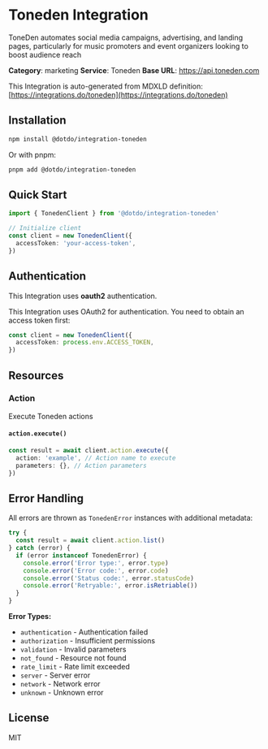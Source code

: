 # Toneden Integration

ToneDen automates social media campaigns, advertising, and landing pages, particularly for music promoters and event organizers looking to boost audience reach

**Category**: marketing
**Service**: Toneden
**Base URL**: https://api.toneden.com

This Integration is auto-generated from MDXLD definition: [https://integrations.do/toneden](https://integrations.do/toneden)

## Installation

```bash
npm install @dotdo/integration-toneden
```

Or with pnpm:

```bash
pnpm add @dotdo/integration-toneden
```

## Quick Start

```typescript
import { TonedenClient } from '@dotdo/integration-toneden'

// Initialize client
const client = new TonedenClient({
  accessToken: 'your-access-token',
})
```

## Authentication

This Integration uses **oauth2** authentication.

This Integration uses OAuth2 for authentication. You need to obtain an access token first:

```typescript
const client = new TonedenClient({
  accessToken: process.env.ACCESS_TOKEN,
})
```

## Resources

### Action

Execute Toneden actions

#### `action.execute()`

```typescript
const result = await client.action.execute({
  action: 'example', // Action name to execute
  parameters: {}, // Action parameters
})
```

## Error Handling

All errors are thrown as `TonedenError` instances with additional metadata:

```typescript
try {
  const result = await client.action.list()
} catch (error) {
  if (error instanceof TonedenError) {
    console.error('Error type:', error.type)
    console.error('Error code:', error.code)
    console.error('Status code:', error.statusCode)
    console.error('Retryable:', error.isRetriable())
  }
}
```

**Error Types:**

- `authentication` - Authentication failed
- `authorization` - Insufficient permissions
- `validation` - Invalid parameters
- `not_found` - Resource not found
- `rate_limit` - Rate limit exceeded
- `server` - Server error
- `network` - Network error
- `unknown` - Unknown error

## License

MIT
